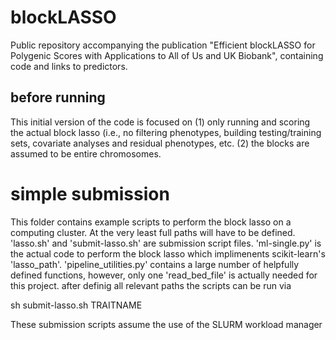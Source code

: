 # blockLASSO
Public repository accompanying the publication "Efficient blockLASSO for Polygenic Scores with Applications to All of Us and UK Biobank", containing code and links to predictors. 

## before running
This initial version of the code is focused on
(1) only running and scoring the actual block lasso (i.e., no filtering phenotypes, building testing/training sets, covariate analyses and residual phenotypes, etc.
(2) the blocks are assumed to be entire chromosomes.

# simple submission
This folder contains example scripts to perform the block lasso on a computing cluster. At the very least full paths will have to be defined.
'lasso.sh' and 'submit-lasso.sh' are submission script files. 'ml-single.py' is the actual code to perform the block lasso which implimenents scikit-learn's 'lasso_path'. 'pipeline_utilities.py' contains a large number of helpfully defined functions, however, only one 'read_bed_file' is actually needed for this project.
after definig all relevant paths the scripts can be run via

sh submit-lasso.sh TRAITNAME

These submission scripts assume the use of the SLURM workload manager
